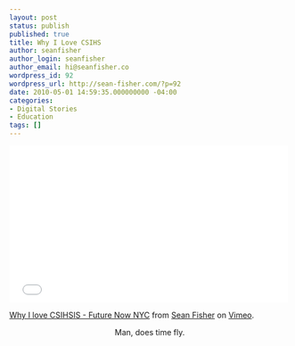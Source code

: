 ```yaml
---
layout: post
status: publish
published: true
title: Why I Love CSIHS
author: seanfisher
author_login: seanfisher
author_email: hi@seanfisher.co
wordpress_id: 92
wordpress_url: http://sean-fisher.com/?p=92
date: 2010-05-01 14:59:35.000000000 -04:00
categories:
- Digital Stories
- Education
tags: []
---
```

<iframe src="//player.vimeo.com/video/11383633" width="500" height="281" frameborder="0" webkitallowfullscreen mozallowfullscreen allowfullscreen></iframe> <p><a href="http://vimeo.com/11383633">Why I love CSIHSIS - Future Now NYC</a> from <a href="http://vimeo.com/srtfisher">Sean Fisher</a> on <a href="https://vimeo.com">Vimeo</a>.</p>

<p style="text-align: center;">Man, does time fly.</p>
